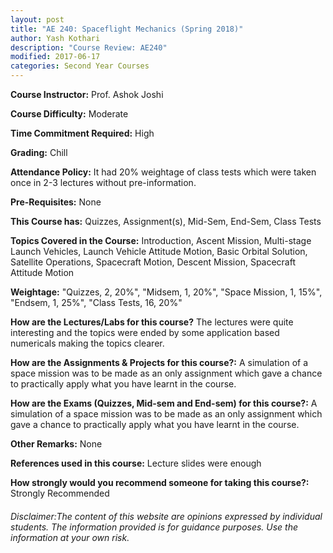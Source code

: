 ```yaml
---
layout: post
title: "AE 240: Spaceflight Mechanics (Spring 2018)"
author: Yash Kothari
description: "Course Review: AE240"
modified: 2017-06-17
categories: Second Year Courses
---
```


**Course Instructor:** Prof. Ashok Joshi

**Course Difficulty:** Moderate

**Time Commitment Required:** High

**Grading:** Chill

**Attendance Policy:** It had 20% weightage of class tests which were taken once in 2-3 lectures without pre-information.

**Pre-Requisites:** None

**This Course has:** Quizzes, Assignment(s), Mid-Sem, End-Sem, Class Tests

**Topics Covered in the Course:**
Introduction, Ascent Mission, Multi-stage Launch Vehicles, Launch Vehicle Attitude Motion, Basic Orbital Solution, Satellite Operations, Spacecraft Motion, Descent Mission, Spacecraft Attitude Motion

**Weightage:**
"Quizzes, 2, 20%", "Midsem, 1, 20%", "Space Mission, 1, 15%", "Endsem, 1, 25%", "Class Tests, 16, 20%"

**How are the Lectures/Labs for this course?**
The lectures were quite interesting and the topics were ended by some application based numericals making the topics clearer.

**How are the Assignments & Projects for this course?:**
A simulation of a space mission was to be made as an only assignment which gave a chance to practically apply what you have learnt in the course. 

**How are the Exams (Quizzes, Mid-sem and End-sem) for this course?:**
A simulation of a space mission was to be made as an only assignment which gave a chance to practically apply what you have learnt in the course. 

**Other Remarks:**
None

**References used in this course:**
Lecture slides were enough

**How strongly would you recommend someone for taking this course?:**
Strongly Recommended

###### Disclaimer:The content of this website are opinions expressed by individual students. The information provided is for guidance purposes. Use the information at your own risk.